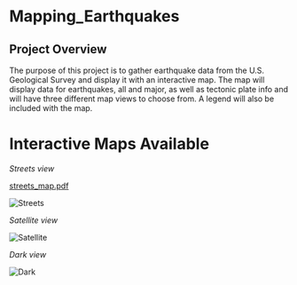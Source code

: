 # Mapping_Earthquakes

## Project Overview
The purpose of this project is to gather earthquake data from the U.S. Geological Survey and display it with an interactive map. The map will display data for earthquakes, all and major, as well as tectonic plate info and will have three different map views to choose from. A legend will also be included with the map.

# Interactive Maps Available

*Streets view*

[streets_map.pdf](https://github.com/ltmurphy/Mapping_Earthquakes/files/7662785/streets_map.pdf)







![Streets](https://user-images.githubusercontent.com/89520192/144765389-d9efc8d5-4f15-4bf5-a56d-e11472665808.PNG)

*Satellite view*

![Satellite](https://user-images.githubusercontent.com/89520192/144765386-751e43f1-a543-455b-afb6-25f4341343d4.PNG)

*Dark view*

![Dark](https://user-images.githubusercontent.com/89520192/144765375-4aa082ec-4700-4290-b099-3d68694ac0ee.PNG)
